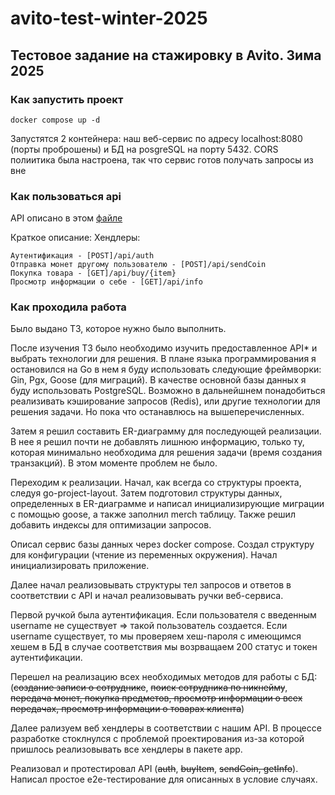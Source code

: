# avito-test-winter-2025
## Тестовое задание на стажировку в Avito. Зима 2025

### Как запустить проект
```
docker compose up -d
```

Запустятся 2 контейнера: наш веб-сервис по адресу localhost:8080 (порты проброшены) и БД на posgreSQL на порту 5432. CORS полиитика была настроена, так что сервис готов получать запросы из вне

### Как пользоваться api
API описано в этом [файле](https://github.com/vvjke314/avito-test-winter-2025/blob/main/docs/swagger.yaml)

Краткое описание:
Хендлеры:

    Аутентификация - [POST]/api/auth 
    Отправка монет другому пользователю - [POST]/api/sendCoin
    Покупка товара - [GET]/api/buy/{item} 
    Просмотр информации о себе - [GET]/api/info

### Как проходила работа
Было выдано ТЗ, которое нужно было выполнить.

После изучения ТЗ было необходимо изучить предоставленное API\* и выбрать технологии для решения. В плане языка программирования я остановился на Go в нем я буду использовать следующие фреймворки: Gin, Pgx, Goose (для миграций). В качестве основной базы данных я буду использовать PostgreSQL. Возможно в дальнейшнем понадобиться реализивать кэширование запросов (Redis), или другие технологии для решения задачи. Но пока что останавлюсь на вышеперечисленных.

Затем я решил составить ER-диаграмму для последующей реализации. В нее я решил почти не добавлять лишнюю информацию, только ту, которая минимально необходима для решения задачи (время создания транзакций). В этом моменте проблем не было.

Переходим к реализации. Начал, как всегда со структуры проекта, следуя go-project-layout. Затем подготовил структуры данных, определенных в ER-диаграмме и написал инициализирующие миграции с помощью goose, а также заполнил merch таблицу. Также решил добавить индексы для оптимизации запросов.

Описал сервис базы данных через docker compose. Создал структуру для конфигурации (чтение из переменных окружения). Начал инициализировать приложение. 

Далее начал реализовывать структуры тел запросов и ответов в соответствии с API и начал реализовывать ручки веб-сервиса. 

Первой ручкой была аутентификация. Если пользователя с введенным username не существует => такой пользователь создается. Если username существует, то мы проверяем хеш-пароля с имеющимся хешем в БД в случае соответствия мы возрващаем 200 статус и токен аутентификации. 

Перешел на реализацию всех необходимых методов для работы с БД: (~~создание записи о сотруднике~~, ~~поиск сотрудника по никнейму~~, ~~передача монет, покупка предметов, просмотр информации о всех передачах, просмотр информации о товарах клиента~~) 

Далее рализуем веб хендлеры в соответствии с нашим API. В процессе разработке стоклнулся с проблемой проектирования из-за которой пришлось реализовывать все хендлеры в пакете app.

Реализовал и протестировал API (~~auth~~, ~~buyItem~~, ~~sendCoin, getInfo~~). Написал простое e2e-тестирование для описанных в условие случаях.